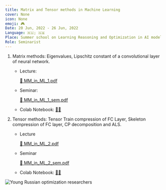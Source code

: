 ```yaml
---
title: Matrix and Tensor methods in Machine Learning
cover: None
icon: None
emoji: 🎮
Date: 20 Jun, 2022 - 26 Jun, 2022
Language: 🇷🇺; 🇬🇧
Place: Summer school on Learning Reasoning and Optimization in AI models.
Role: Seminarist
---
```



1. Matrix methods: Eigenvalues, Lipschitz constant of a convolutional layer of neural network.

	* Lecture:

		[📎 MM_in_ML_1.pdf](https://merkulov.top/Teaching/School_materials/Matrix_and_Tensor_methods_in_Machine_Learning/MM_in_ML_1.pdf)

	* Seminar:

		[📎 MM_in_ML_1_sem.pdf](https://merkulov.top/Teaching/School_materials/Matrix_and_Tensor_methods_in_Machine_Learning/MM_in_ML_1_sem.pdf)

	* Colab Notebook: [👨‍💻](https://colab.research.google.com/github/MerkulovDaniil/optim/blob/master/assets/Notebooks/tm_1.ipynb)

1. Tensor methods: Tensor Train compression of FC Layer, Skeleton compression of FC layer, CP decomposition and ALS.

	* Lecture

		[📎 MM_in_ML_2.pdf](https://merkulov.top/Teaching/School_materials/Matrix_and_Tensor_methods_in_Machine_Learning/MM_in_ML_2.pdf)

	* Seminar

		[📎 MM_in_ML_2_sem.pdf](https://merkulov.top/Teaching/School_materials/Matrix_and_Tensor_methods_in_Machine_Learning/MM_in_ML_2_sem.pdf)

	* Colab Notebook: [👨‍💻](https://colab.research.google.com/drive/1pu4_PSkCn5lsB9WvGlyvR6UsQeqakJS-?usp=sharing)

![Young Russian optimization researchers](https://merkulov.top/Teaching/School_materials/Matrix_and_Tensor_methods_in_Machine_Learning/IMG_0039.jpg)

<br/>
